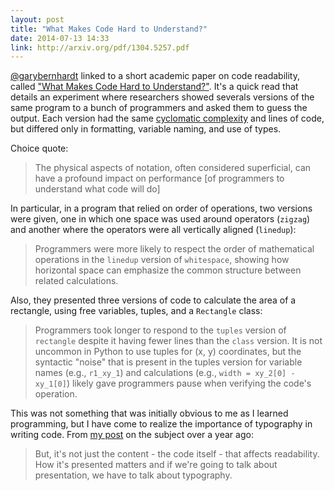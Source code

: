 ```yaml
---
layout: post
title: "What Makes Code Hard to Understand?"
date: 2014-07-13 14:33
link: http://arxiv.org/pdf/1304.5257.pdf
---
```


[@garybernhardt][garybernhardt] linked to a short academic paper on code readability, called ["What Makes Code Hard to Understand?"][paper].  It's a quick read that details an experiment where researchers showed severals versions of the same program to a bunch of programmers and asked them to guess the output.  Each version had the same [cyclomatic complexity][cc] and lines of code, but differed only in formatting, variable naming, and use of types.

Choice quote:

> The physical aspects of notation, often considered superficial, can have a profound impact on performance [of programmers to understand what code will
> do]

In particular, in a program that relied on order of operations, two versions were given, one in which one space was used around operators (`zigzag`) and
another where the operators were all vertically aligned (`linedup`):

> Programmers were more likely to respect the order of mathematical operations in the `linedup` version of `whitespace`, showing how horizontal space can emphasize the common structure between related calculations.

Also, they presented three versions of code to calculate the area of a rectangle, using free variables, tuples, and a `Rectangle` class:

  > Programmers took longer to respond to the `tuples` version of `rectangle` despite it having fewer lines than the `class` version. It is not uncommon in Python to use tuples for (x, y) coordinates, but the syntactic "noise" that is present in the tuples version for variable names (e.g., `r1_xy_1`) and calculations (e.g., `width = xy_2[0] - xy_1[0]`) likely gave programmers pause when verifying the code's operation.

  This was not something that was initially obvious to me as I learned programming, but I have come to realize the importance of typography in writing
  code.  From [my post][typography] on the subject over a year ago:

> But, it's not just the content - the code itself - that affects readability. How it's presented matters and if we're going to talk about presentation, we have to talk about typography.


[typography]: http://www.naildrivin5.com/blog/2013/05/17/source-code-typography.html
[garybernhardt]: http://twitter.com/garybernhardt
[paper]: http://arxiv.org/pdf/1304.5257.pdf
[cc]: http://en.wikipedia.org/wiki/Cyclomatic_complexity
